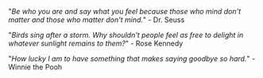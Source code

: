 "*Be who you are and say what you feel because those who mind don't matter and those who matter don't mind.*" - Dr. Seuss

"*Birds sing after a storm. Why shouldn't people feel as free to delight in whatever sunlight remains to them?*" - Rose Kennedy

"*How lucky I am to have something that makes saying goodbye so hard.*" - Winnie the Pooh
